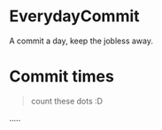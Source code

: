 # EverydayCommit
A commit a day, keep the jobless away.

# Commit times
> count these dots :D

.....

